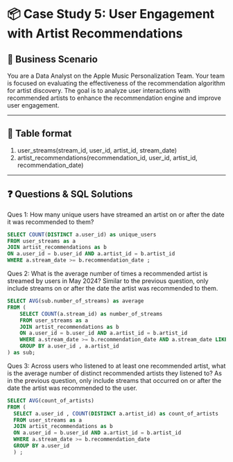 # 📦 Case Study 5: User Engagement with Artist Recommendations

## 🧠 Business Scenario

You are a Data Analyst on the Apple Music Personalization Team. Your team is focused on evaluating the effectiveness of the recommendation algorithm for artist discovery. The goal is to analyze user interactions with recommended artists to enhance the recommendation engine and improve user engagement.

---

## 🧾 Table format 

1. user_streams(stream_id, user_id, artist_id, stream_date)
2. artist_recommendations(recommendation_id, user_id, artist_id, recommendation_date)

---

## ❓ Questions & SQL Solutions

Ques 1: How many unique users have streamed an artist on or after the date it was recommended to them?

```sql
SELECT COUNT(DISTINCT a.user_id) as unique_users
FROM user_streams as a
JOIN artist_recommendations as b
ON a.user_id = b.user_id AND a.artist_id = b.artist_id
WHERE a.stream_date >= b.recommendation_date ;


```
Ques 2: What is the average number of times a recommended artist is streamed by users in May 2024? Similar to the previous question, only include streams on or after the date the artist was recommended to them.

```sql
SELECT AVG(sub.number_of_streams) as average
FROM (
    SELECT COUNT(a.stream_id) as number_of_streams
    FROM user_streams as a
    JOIN artist_recommendations as b
    ON a.user_id = b.user_id AND a.artist_id = b.artist_id
    WHERE a.stream_date >= b.recommendation_date AND a.stream_date LIKE '2024-05%'
    GROUP BY a.user_id , a.artist_id
) as sub;
```

Ques 3: Across users who listened to at least one recommended artist, what is the average number of distinct recommended artists they listened to? As in the previous question, only include streams that occurred on or after the date the artist was recommended to the user.

```sql
SELECT AVG(count_of_artists)
FROM (
  SELECT a.user_id , COUNT(DISTINCT a.artist_id) as count_of_artists
  FROM user_streams as a
  JOIN artist_recommendations as b
  ON a.user_id = b.user_id AND a.artist_id = b.artist_id
  WHERE a.stream_date >= b.recommendation_date 
  GROUP BY a.user_id 
  ) ;

```